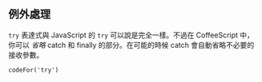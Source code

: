 ## 例外處理

`try` 表達式與 JavaScript 的 `try` 可以說是完全一樣。不過在 CoffeeScript 中，你可以 _省略_ catch 和 finally 的部分。在可能的時候 catch 會自動省略不必要的接收參數。

```
codeFor('try')
```
